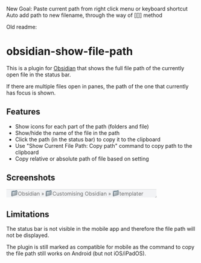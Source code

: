 New Goal:
Paste current path from right click menu or keyboard shortcut
Auto add path to new filename, through the way of [[]] method




Old readme:
# obsidian-show-file-path

This is a plugin for [Obsidian](https://obsidian.md/) that shows the full file path of the currently open file in the status bar.

If there are multiple files open in panes, the path of the one that currently has focus is shown.

## Features

- Show icons for each part of the path (folders and file)
- Show/hide the name of the file in the path
- Click the path (in the status bar) to copy it to the clipboard
- Use "Show Current File Path: Copy path" command to copy path to the clipboard
- Copy relative or absolute path of file based on setting

## Screenshots

![screenshot](images/screenshot.png)

## Limitations

The status bar is not visible in the mobile app and therefore the file path will not be displayed.

The plugin is still marked as compatible for mobile as the command to copy the file path still works on Android (but not iOS/iPadOS).
